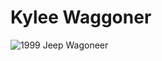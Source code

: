 # Kylee Waggoner

![1999 Jeep Wagoneer](https://www.classicdriver.com/sites/default/files/users/120046/cars_images/120046/64737-17/2a22d9bc6ede2331ab55e108442e6c40.jpeg)
